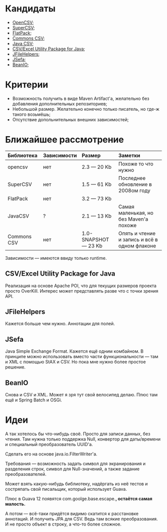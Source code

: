 # Кандидаты #
  * [OpenCSV](http://opencsv.sourceforge.net);
  * [SuperCSV](http://supercsv.sourceforge.net);
  * [FlatPack](http://flatpack.sourceforge.net);
  * [Commons CSV](http://commons.apache.org/sandbox/csv/);
  * [Java CSV](http://sourceforge.net/projects/javacsv/);
  * [CSV/Excel Utility Package for Java](http://techblog.ralph-schuster.eu/csv-utility-package-for-java/);
  * [JFileHelpers](http://jfilehelpers.com/index_en.php);
  * [JSefa](http://jsefa.sourceforge.net/index.html);
  * [BeanIO](http://www.beanio.org/);

# Критерии #
  * Возможность получить в виде Maven Artifact'а, желательно без добавления дополнительных репозиториев;
  * Небольшой размер. Желательно конечно только писатель, но где-ж такого возьмёшь;
  * Отсутствие допольнительных внешних зависимостей;

# Ближайшее рассмотрение #

| **Библиотека** | **Зависимости** | **Размер** | **Заметки** |
|:---------------|:----------------|:-----------|:------------|
| opencsv        | нет             | 2.3 — 20 Kb | Похоже то что нужно |
| SuperCSV       | нет             | 1.5 — 61 Kb | Последнее обновление в 2008ом году |
| FlatPack       | нет             | 3.2 — 73 Kb |             |
| JavaCSV        | ?               | 2.1 — 13 Kb | Самая маленькая, но без Maven'а похоже |
| Commons CSV    | нет             | 1.0-SNAPSHOT — 23 Kb | Опять и чтение и запись и всё в одном флаконе |

Зависимости — имеются ввиду только runtime.

## CSV/Excel Utility Package for Java ##

Реализация на основе Apache POI, что для текущих размеров проекта просто OverKill. Интерес может представлять разве что с точки зрения API.

## JFileHelpers ##

Кажется больше чем нужно. Аннотации для полей.

## JSefa ##

Java Simple Exchange Format. Кажется ещё одним комбайном. В принципе можно использовать вместо части функциональности — там и XML с помощью StAX и CSV. Но пока мне нужно более простое решение.

## BeanIO ##

Снова и CSV и XML. Может я зря тут свой велосипед делаю. Плюс там ещё и Spring Batch и OSGi.

# Идеи #

А так хотелось бы что-нибудь своё. Просто для записи данных, без чтения. Там нужна только поддержка Null, конвертор для даты/времени и специальный преобразователь UUID'а.

Сделать его на основе java.io.FilterWriter'а.

Требования — возможность задать символ для экранирования и разделения строк, символ для Null-значений, а также задание преобразователей.

Может взять какую-нибудь библиотеку, надёргать из неё тестов и состряпать свой писальщик, который использует Guava.

Плюс в Guava 12 появятся com.goolge.base.escape.**, остаётся самая малость.**

А потом — всё-таки придётся видимо скатится к расстановке аннотаций. И получить JPA для CSV. Ведь там всякие преобразования. И не просто объект в строку, а что-то более сложное.